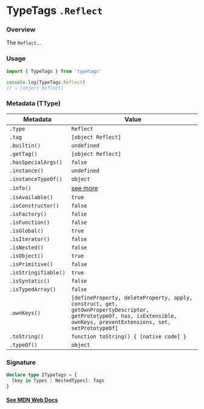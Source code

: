 # TypeTags `.Reflect`

### Overview

The `Reflect`...

### Usage

```js
import { TypeTags } from 'typetags'

console.log(TypeTags.Reflect)
// → [object Reflect]
```

### Metadata (TType)

| Metadata             | Value                                                                                                                                                                   |
| -------------------- | ----------------------------------------------------------------------------------------------------------------------------------------------------------------------- |
| `.type`              | `Reflect`                                                                                                                                                               |
| `.tag`               | `[object Reflect]`                                                                                                                                                      |
| `.builtin()`         | `undefined`                                                                                                                                                             |
| `.getTag()`          | `[object Reflect]`                                                                                                                                                      |
| `.hasSpecialArgs()`  | `false`                                                                                                                                                                 |
| `.instance()`        | `undefined`                                                                                                                                                             |
| `.instanceTypeOf()`  | `object`                                                                                                                                                                |
| `.info()`            | [see more]()                                                                                                                                                            |
| `.isAvailable()`     | `true`                                                                                                                                                                  |
| `.isConstructor()`   | `false`                                                                                                                                                                 |
| `.isFactory()`       | `false`                                                                                                                                                                 |
| `.isFunction()`      | `false`                                                                                                                                                                 |
| `.isGlobal()`        | `true`                                                                                                                                                                  |
| `.isIterator()`      | `false`                                                                                                                                                                 |
| `.isNested()`        | `false`                                                                                                                                                                 |
| `.isObject()`        | `true`                                                                                                                                                                  |
| `.isPrimitive()`     | `false`                                                                                                                                                                 |
| `.isStringifiable()` | `true`                                                                                                                                                                  |
| `.isSyntatic()`      | `false`                                                                                                                                                                 |
| `.isTypedArray()`    | `false`                                                                                                                                                                 |
| `.ownKeys()`         | `[defineProperty, deleteProperty, apply, construct, get, getOwnPropertyDescriptor, getPrototypeOf, has, isExtensible, ownKeys, preventExtensions, set, setPrototypeOf]` |
| `.toString()`        | `function toString() { [native code] }`                                                                                                                                 |
| `.typeOf()`          | `object`                                                                                                                                                                |

### Signature

```ts
declare type ITypeTags = {
  [key in Types | NestedTypes]: Tags
}
```

#### [See MDN Web Docs](https://developer.mozilla.org/en-US/docs/Web/API/AbortController)
